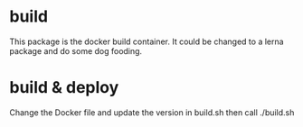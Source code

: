 # build

This package is the docker build container. It could be changed to a lerna package and do some dog fooding.

# build & deploy

Change the Docker file and update the version in build.sh then call ./build.sh

